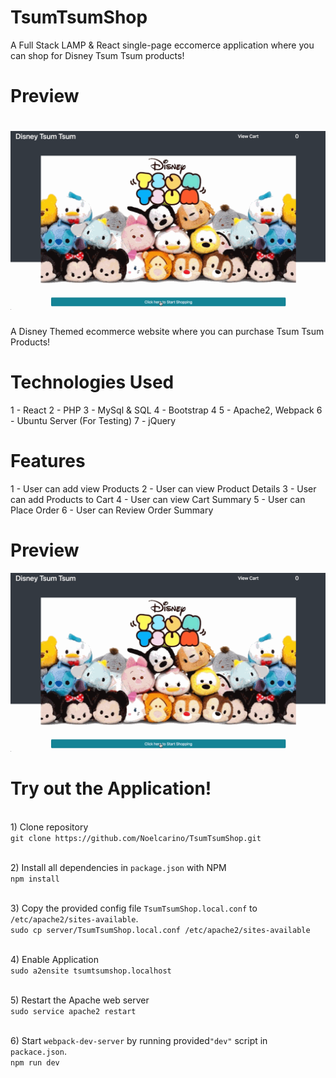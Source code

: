 # TsumTsumShop
A Full Stack LAMP & React single-page eccomerce application where you can shop for Disney Tsum Tsum products!

# Preview
![](/server/public/images-tsum-tsum/tsumtsumshoppreview.gif)
=======
  A Disney Themed ecommerce website where you can purchase Tsum Tsum Products! 

# Technologies Used
  1 - React
  2 - PHP
  3 - MySql & SQL
  4 - Bootstrap 4
  5 - Apache2, Webpack 
  6 - Ubuntu Server (For Testing)
  7 - jQuery

# Features
  1 - User can add view Products
  2 - User can view Product Details
  3 - User can add Products to Cart
  4 - User can view Cart Summary
  5 - User can Place Order
  6 - User can Review Order Summary

# Preview 
![](/server/public/images-tsum-tsum/tsumtsumshoppreview.gif)

# Try out the Application!

  <br /> 1) Clone repository <br />
    ```
    git clone https://github.com/Noelcarino/TsumTsumShop.git
    ```

  <br />2) Install all dependencies in `package.json` with NPM <br />
    ```
    npm install
    ```
  
  <br />3) Copy the provided config file `TsumTsumShop.local.conf` to `/etc/apache2/sites-available`. <br />
    ```
    sudo cp server/TsumTsumShop.local.conf /etc/apache2/sites-available
    ```
    
  <br /> 4) Enable Application <br />
    ```
    sudo a2ensite tsumtsumshop.localhost
    ```
    
  <br /> 5) Restart the Apache web server <br />
    ```
    sudo service apache2 restart
    ```
    
  <br /> 6) Start `webpack-dev-server` by running provided`"dev"` script in `packace.json`. <br />
    ```
    npm run dev
    ```

